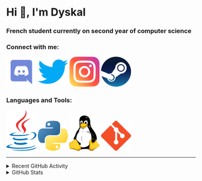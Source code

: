 # Hi 👋, I'm Dyskal

### French student currently on second year of computer science

### Connect with me:

![Discord](./images/discord.svg "Dyskal#9636")
[![Twitter](./images/twitter.svg "@dyskal")](https://twitter.com/dyskal)
[![Instagram](./images/insta.svg "@dyskal")](https://instagram.com/dyskal)
[![Steam](./images/steam.svg "dyskal")](https://steamcommunity.com/id/dyskal/)

### Languages and Tools:

[![Java](./images/java.svg)](https://www.oracle.com/java/)
[![Python](./images/python.svg)](https://www.python.org/)
![Linux](./images/linux.svg)
[![Git](./images/git.svg)](https://git-scm.com/)

---

<details>
<summary>Recent GitHub Activity</summary>

<!--START_SECTION:activity-->


1. ❗️ Opened issue [#250](https://github.com/materializecss/materialize/issues/250) in [materializecss/materialize](https://github.com/materializecss/materialize)
2. 🎉 Merged PR [#44](https://github.com/Dyskal/DiscordRP/pull/44) in [Dyskal/DiscordRP](https://github.com/Dyskal/DiscordRP)
3. 🎉 Merged PR [#60](https://github.com/Dyskal/TwitchPlayerOpener/pull/60) in [Dyskal/TwitchPlayerOpener](https://github.com/Dyskal/TwitchPlayerOpener)
4. 🎉 Merged PR [#59](https://github.com/Dyskal/TwitchPlayerOpener/pull/59) in [Dyskal/TwitchPlayerOpener](https://github.com/Dyskal/TwitchPlayerOpener)
5. 🎉 Merged PR [#11](https://github.com/Dyskal/AutoQuery/pull/11) in [Dyskal/AutoQuery](https://github.com/Dyskal/AutoQuery)
5. 🎉 Merged PR [#16](https://github.com/Dyskal/DiscordRP/pull/16) in [Dyskal/DiscordRP](https://github.com/Dyskal/DiscordRP)
6. 🎉 Merged PR [#17](https://github.com/Dyskal/TwitchPlayerOpener/pull/17) in [Dyskal/TwitchPlayerOpener](https://github.com/Dyskal/TwitchPlayerOpener)

<!--END_SECTION:activity-->

</details>

<details>
<summary>GitHub Stats</summary>

![GitHub Stats](https://github-readme-stats.vercel.app/api/top-langs?username=dyskal&show_icons=true&locale=en&layout=compact&card_width=445&langs_count=10&hide_borders=true)
![GitHub Stats](https://github-readme-stats.vercel.app/api?username=dyskal&show_icons=true&locale=en&include_all_commits=true&hide_borders=true)
</details>

